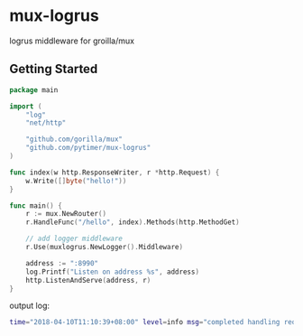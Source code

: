 mux-logrus
==============

logrus middleware for groilla/mux

## Getting Started

```go
package main

import (
	"log"
	"net/http"

	"github.com/gorilla/mux"
	"github.com/pytimer/mux-logrus"
)

func index(w http.ResponseWriter, r *http.Request) {
	w.Write([]byte("hello!"))
}

func main() {
	r := mux.NewRouter()
	r.HandleFunc("/hello", index).Methods(http.MethodGet)

    // add logger middleware
	r.Use(muxlogrus.NewLogger().Middleware)

	address := ":8990"
	log.Printf("Listen on address %s", address)
	http.ListenAndServe(address, r)
}
```

output log:

```sh
time="2018-04-10T11:10:39+08:00" level=info msg="completed handling request" remoteAddr=127.0.0.1 status=400 took="6.838µs"
```
